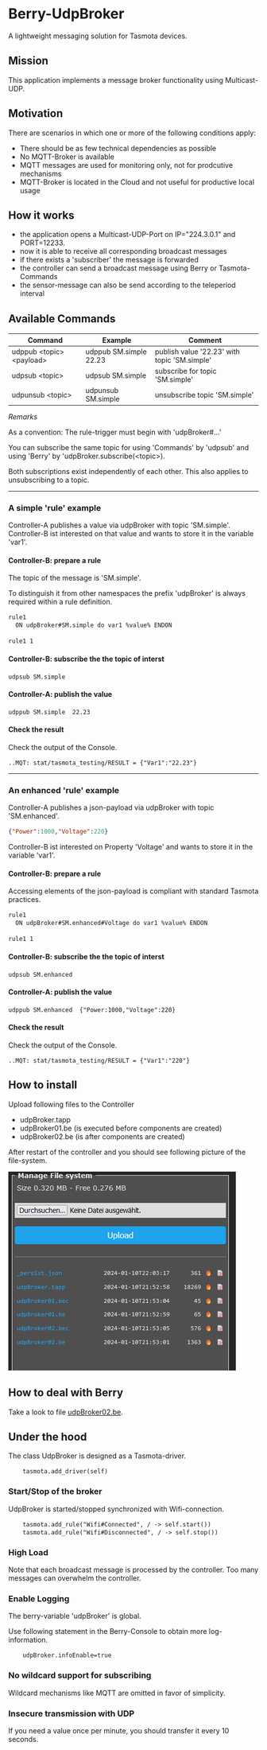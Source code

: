 # Berry-UdpBroker
A lightweight messaging solution for Tasmota devices.


## Mission

This application implements a message broker functionality using Multicast-UDP.


## Motivation

There are scenarios in which one or more of the following conditions apply:

* There should be as few technical dependencies as possible
* No MQTT-Broker is available
* MQTT messages are used for monitoring only, not for prodcutive mechanisms
* MQTT-Broker is located in the Cloud and not useful for productive local usage


## How it works

- the application opens a Multicast-UDP-Port on IP="224.3.0.1" and PORT=12233.
- now it is able to receive all corresponding broadcast messages
- if there exists a 'subscriber' the message is forwarded 
- the controller can send a broadcast message using Berry or Tasmota-Commands
- the sensor-message can also be send according to the teleperiod interval


## Available Commands

Command                       | Example               | Comment
---                           |---                    |---
udppub \<topic\> \<payload\>  |udppub SM.simple 22.23 | publish value '22.23' with topic 'SM.simple'
udpsub \<topic\>              |udpsub SM.simple       | subscribe for topic 'SM.simple'
udpunsub \<topic\>            |udpunsub SM.simple     |  unsubscribe topic 'SM.simple'

*Remarks*

As a convention: The rule-trigger must begin with 'udpBroker#...'


You can subscribe the same topic for using 'Commands' by 'udpsub'  and using 'Berry' by 'udpBroker.subscribe(\<topic\>).

Both subscriptions exist independently of each other.
This also applies to unsubscribing to a topic.


-------------------------


### A simple 'rule' example

Controller-A publishes a value via udpBroker with topic 'SM.simple'.<br>
Controller-B ist interested on that value and wants to store it in the variable 'var1'.


#### Controller-B:  prepare a rule

The topic of the message is 'SM.simple'. 

To distinguish it from other namespaces the prefix 'udpBroker' is always required within a rule definition.

```
rule1 
  ON udpBroker#SM.simple do var1 %value% ENDON 	
      
rule1 1
```

#### Controller-B:  subscribe the the topic of interst

```
udpsub SM.simple 
```

#### Controller-A: publish the value

```
udppub SM.simple  22.23
```

#### Check the result

Check the output of the Console.

```
..MQT: stat/tasmota_testing/RESULT = {"Var1":"22.23"}
```


--------------------


### An enhanced 'rule' example

Controller-A publishes a json-payload via udpBroker with topic 'SM.enhanced'.

```json
{"Power":1000,"Voltage":220}
```

Controller-B ist interested on Property 'Voltage' and wants to store it in the variable 'var1'.

#### Controller-B:  prepare a rule

Accessing elements of the json-payload is compliant with standard Tasmota practices.

```
rule1 
  ON udpBroker#SM.enhanced#Voltage do var1 %value% ENDON 

rule1 1
```

#### Controller-B:  subscribe the the topic of interst

```
udpsub SM.enhanced
```

#### Controller-A: publish the value


```
udppub SM.enhanced  {"Power:1000,"Voltage":220} 
```


#### Check the result

Check the output of the Console.

```
..MQT: stat/tasmota_testing/RESULT = {"Var1":"220"}
```



## How to install

Upload following files to the Controller

- udpBroker.tapp
- udpBroker01.be   (is executed before components are created)
- udpBroker02.be   (is after components are created)
  
After restart of the controller and you should see following picture of the file-system.

![Alt text](images/filesystem.png)


## How to deal with Berry

Take a look to file [udpBroker02.be](udpBroker02.be).


## Under the hood

The class UdpBroker is designed as a Tasmota-driver.

```be
    tasmota.add_driver(self) 
```
### Start/Stop of the broker

UdpBroker is started/stopped synchronized with Wifi-connection.

```be
    tasmota.add_rule("Wifi#Connected", / -> self.start()) 
    tasmota.add_rule("Wifi#Disconnected", / -> self.stop()) 
```

### High Load

Note that each broadcast message is processed by the controller.
Too many messages can overwhelm the controller.

### Enable Logging

The berry-variable 'udpBroker' is global.

Use following statement in the Berry-Console to obtain more log-information.

```be
    udpBroker.infoEnable=true
```

### No wildcard support for subscribing

Wildcard mechanisms like MQTT are omitted in favor of simplicity.


### Insecure transmission with UDP

If you need a value once per minute, you should transfer it every 10 seconds.

